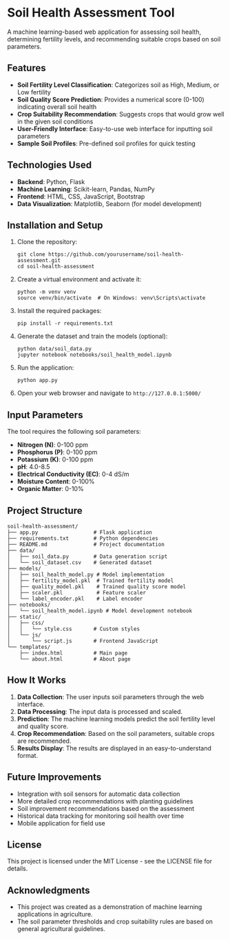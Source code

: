 # Soil Health Assessment Tool

A machine learning-based web application for assessing soil health, determining fertility levels, and recommending suitable crops based on soil parameters.

## Features

- **Soil Fertility Level Classification**: Categorizes soil as High, Medium, or Low fertility
- **Soil Quality Score Prediction**: Provides a numerical score (0-100) indicating overall soil health
- **Crop Suitability Recommendation**: Suggests crops that would grow well in the given soil conditions
- **User-Friendly Interface**: Easy-to-use web interface for inputting soil parameters
- **Sample Soil Profiles**: Pre-defined soil profiles for quick testing

## Technologies Used

- **Backend**: Python, Flask
- **Machine Learning**: Scikit-learn, Pandas, NumPy
- **Frontend**: HTML, CSS, JavaScript, Bootstrap
- **Data Visualization**: Matplotlib, Seaborn (for model development)

## Installation and Setup

1. Clone the repository:
   ```
   git clone https://github.com/yourusername/soil-health-assessment.git
   cd soil-health-assessment
   ```

2. Create a virtual environment and activate it:
   ```
   python -m venv venv
   source venv/bin/activate  # On Windows: venv\Scripts\activate
   ```

3. Install the required packages:
   ```
   pip install -r requirements.txt
   ```

4. Generate the dataset and train the models (optional):
   ```
   python data/soil_data.py
   jupyter notebook notebooks/soil_health_model.ipynb
   ```

5. Run the application:
   ```
   python app.py
   ```

6. Open your web browser and navigate to `http://127.0.0.1:5000/`

## Input Parameters

The tool requires the following soil parameters:

- **Nitrogen (N)**: 0-100 ppm
- **Phosphorus (P)**: 0-100 ppm
- **Potassium (K)**: 0-100 ppm
- **pH**: 4.0-8.5
- **Electrical Conductivity (EC)**: 0-4 dS/m
- **Moisture Content**: 0-100%
- **Organic Matter**: 0-10%

## Project Structure

```
soil-health-assessment/
├── app.py                  # Flask application
├── requirements.txt        # Python dependencies
├── README.md               # Project documentation
├── data/
│   ├── soil_data.py        # Data generation script
│   └── soil_dataset.csv    # Generated dataset
├── models/
│   ├── soil_health_model.py # Model implementation
│   ├── fertility_model.pkl  # Trained fertility model
│   ├── quality_model.pkl    # Trained quality score model
│   ├── scaler.pkl           # Feature scaler
│   └── label_encoder.pkl    # Label encoder
├── notebooks/
│   └── soil_health_model.ipynb # Model development notebook
├── static/
│   ├── css/
│   │   └── style.css       # Custom styles
│   └── js/
│       └── script.js       # Frontend JavaScript
└── templates/
    ├── index.html          # Main page
    └── about.html          # About page
```

## How It Works

1. **Data Collection**: The user inputs soil parameters through the web interface.
2. **Data Processing**: The input data is processed and scaled.
3. **Prediction**: The machine learning models predict the soil fertility level and quality score.
4. **Crop Recommendation**: Based on the soil parameters, suitable crops are recommended.
5. **Results Display**: The results are displayed in an easy-to-understand format.

## Future Improvements

- Integration with soil sensors for automatic data collection
- More detailed crop recommendations with planting guidelines
- Soil improvement recommendations based on the assessment
- Historical data tracking for monitoring soil health over time
- Mobile application for field use

## License

This project is licensed under the MIT License - see the LICENSE file for details.

## Acknowledgments

- This project was created as a demonstration of machine learning applications in agriculture.
- The soil parameter thresholds and crop suitability rules are based on general agricultural guidelines.
